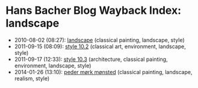 # Hans Bacher Blog Wayback Index: landscape

* 2010-08-02 (08:27): [landscape](https://web.archive.org/web/https://one1more2time3.wordpress.com/2010/08/02/landscape/) (classical painting, landscape, style)
* 2011-09-15 (08:09): [style 10.2](https://web.archive.org/web/https://one1more2time3.wordpress.com/2011/09/15/style-10-2/) (classical art, environment, landscape, style)
* 2011-09-17 (12:33): [style 10.3](https://web.archive.org/web/https://one1more2time3.wordpress.com/2011/09/17/style-10-3/) (architecture, classical painting, environment, landscape, style)
* 2014-01-26 (13:10): [peder mørk mønsted](https://web.archive.org/web/https://one1more2time3.wordpress.com/2014/01/26/peder-mork-monsted/) (classical painting, landscape, realism, style)